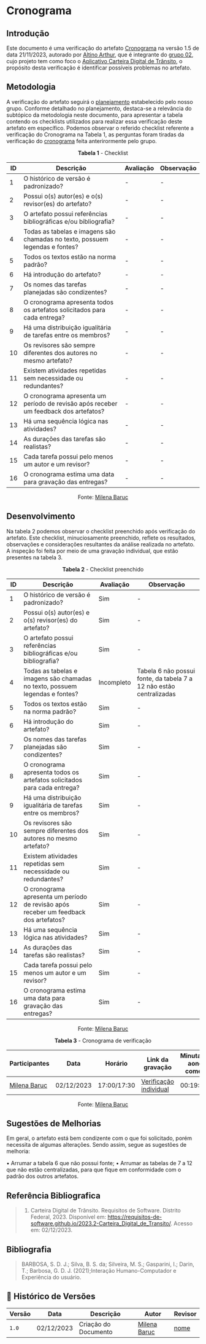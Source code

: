 # Cronograma

## Introdução

Este documento é uma verificação do artefato [Cronograma](../../../planejamento/cronograma.md) na versão 1.5 de data 21/11/2023, autorado por [Altino Arthur](https://github.com/arthurrochamoreira), que é integrante do [grupo 02](https://github.com/Requisitos-de-Software/2023.2-Carteira_Digital_de_Transito), cujo projeto tem como foco o [Aplicativo Carteira Digital de Trânsito](https://play.google.com/store/apps/details?id=br.gov.serpro.cnhe&hl=pt_BR&gl=US), o propósito desta verificação é identificar possíveis problemas no artefato.

## Metodologia

A verificação do artefato seguirá o [planejamento](../../grupo2/planejamentoDaVerificacao.md) estabelecido pelo nosso grupo. Conforme detalhado no planejamento, destaca-se a relevância do subtópico da metodologia neste documento, para apresentar a tabela contendo os checklists utilizados para realizar essa verificação deste artefato em específico. Podemos observar o referido checklist referente a verificação do Cronograma na Tabela 1, as perguntas foram tiradas da verificação do [cronograma](../../grupo3/planejamento/cronograma.md) feita anterirormente pelo grupo.

<center>

**Tabela 1** - Checklist

| ID | Descrição                                                                           | Avaliação  | Observação |
|----|-------------------------------------------------------------------------------------|------------|------------|
| 1  | O histórico de versão é padronizado?                                                |      -     |     -      |
| 2  | Possui o(s) autor(es) e o(s) revisor(es) do artefato?                               |      -     |     -      |
| 3  | O artefato possui referências bibliográficas e/ou bibliografia?                     |      -     |     -      |
| 4  | Todas as tabelas e imagens são chamadas no texto, possuem legendas e fontes?        |      -     |     -      |
| 5  | Todos os textos estão na norma padrão?                                              |      -     |     -      |
| 6  | Há introdução do artefato?                                                          |      -     |     -      |
|  7  | Os nomes das tarefas planejadas são condizentes?                       |  -	  |       -    |  
|  8  | O cronograma apresenta todos os artefatos solicitados para cada entrega?   |  -	  |  -  |
|  9  | Há uma distribuição igualitária de tarefas entre os membros?                                              |  -  |   -  |
|  10  | Os revisores são sempre diferentes dos autores no mesmo artefato?                   |  -	  |  -  |
|  11  | Existem atividades repetidas sem necessidade ou redundantes?                         |  -  | - |
|  12  | O cronograma apresenta um período de revisão após receber um feedback dos artefatos?	                         |  -  | -  |
|  13  | Há uma sequência lógica nas atividades?                       |  - |  - |
|  14  | As durações das tarefas são realistas?                       |  -	  |  - |
|  15  | Cada tarefa possui pelo menos um autor e um revisor?                       |  -  |  -  |
|  16  | O cronograma estima uma data para gravação das entregas?                       |  -	  |  -  |

Fonte: [Milena Baruc](https://github.com/MilenaBaruc)

</center>

## Desenvolvimento

Na tabela 2 podemos observar o checklist preenchido após verificação do artefato. Este checklist, minuciosamente preenchido, reflete os resultados, observações e considerações resultantes da análise realizada no artefato. A inspeção foi feita por meio de uma gravação individual, que estão presentes na tabela 3.

<center>

**Tabela 2** - Checklist preenchido

| ID | Descrição                                                                           | Avaliação  | Observação |
|----|-------------------------------------------------------------------------------------|------------|------------|
| 1  | O histórico de versão é padronizado?                                                | Sim |     -      |
| 2  | Possui o(s) autor(es) e o(s) revisor(es) do artefato?                               | Sim |     -      |
| 3  | O artefato possui referências bibliográficas e/ou bibliografia?                     | Sim |     -      |
| 4  | Todas as tabelas e imagens são chamadas no texto, possuem legendas e fontes?        | Incompleto | Tabela 6 não possui fonte, da tabela 7 a 12 não estão centralizadas |
| 5  | Todos os textos estão na norma padrão?                                              | Sim |     -      |
| 6  | Há introdução do artefato?                                                          | Sim |     -      |
|  7  | Os nomes das tarefas planejadas são condizentes?                       | Sim |       -    |  
|  8  | O cronograma apresenta todos os artefatos solicitados para cada entrega?   | Sim |  -  |
|  9  | Há uma distribuição igualitária de tarefas entre os membros?                                              | Sim |   -  |
|  10  | Os revisores são sempre diferentes dos autores no mesmo artefato?                   | Sim |  -  |
|  11  | Existem atividades repetidas sem necessidade ou redundantes?                         | Sim | - |
|  12  | O cronograma apresenta um período de revisão após receber um feedback dos artefatos?	                         | Sim | -  |
|  13  | Há uma sequência lógica nas atividades?                       | Sim |  - |
|  14  | As durações das tarefas são realistas?                       | Sim |  - |
|  15  | Cada tarefa possui pelo menos um autor e um revisor?                       | Sim |  -  |
|  16  | O cronograma estima uma data para gravação das entregas?                       | Sim  |  -  |

Fonte: [Milena Baruc](https://github.com/MilenaBaruc)

**Tabela 3** - Cronograma de verificação

| Participantes | Data | Horário | Link da gravação | Minutagem aonde começa |
| -------------------------------------------------------------------------------------------- | ---------- | ----- | ------------------- | ------------- |
| [Milena Baruc](https://github.com/MilenaBaruc)                                               | 02/12/2023 | 17:00/17:30 | [Verificação individual](https://youtu.be/gGi9UGBSIMw) | 00:19:00 |

Fonte: [Milena Baruc](https://github.com/MilenaBaruc) 

</center>

## Sugestões de Melhorias

Em geral, o artefato está bem condizente com o que foi solicitado, porém necessita de algumas alterações. Sendo assim, segue as sugestões de melhoria:

• Arrumar a tabela 6 que não possui fonte;
• Arrumar as tabelas de 7 a 12 que não estão centralizadas, para que fique em conformidade com o padrão dos outros artefatos.

## Referência Bibliografica

> 1. Carteira Digital de Trânsito. Requisitos de Software. Distrito Federal, 2023. Disponível em: <https://requisitos-de-software.github.io/2023.2-Carteira_Digital_de_Transito/>. Acesso em: 02/12/2023.

## Bibliografia

> BARBOSA, S. D. J.; Silva, B. S. da; Silveira, M. S.; Gasparini, I.; Darin, T.; Barbosa, G. D. J. (2021);Interação Humano-Computador e Experiência do usuário.

## 📑 Histórico de Versões

| Versão | Data       | Descrição                                       | Autor                                          | Revisor                                      |
| ------ | ---------- | ----------------------------------------------- | -----------------------------------------------| ---------------------------------------------|
| `1.0`  | 02/12/2023 | Criação do Documento | [Milena Baruc](https://github.com/MilenaBaruc)  | [nome](https://github.com/)|
